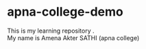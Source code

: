 # apna-college-demo
This is my learning repository .
<br>
My name is Amena Akter SATHI (apna college)
